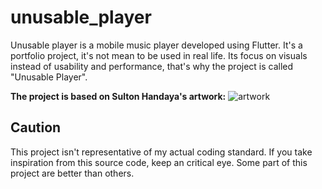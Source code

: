 # unusable_player
Unusable player is a mobile music player developed using Flutter.
It's a portfolio project, it's not mean to be used in real life.
Its focus on visuals instead of usability and performance, that's why the project is called "Unusable Player".

**The project is based on Sulton Handaya's artwork:**
![artwork](readme/original_artwork_by_sulton_handaya.webp)

## Caution
This project isn't representative of my actual coding standard.
If you take inspiration from this source code, keep an critical eye. Some part of this project are better than others.
